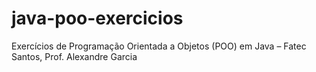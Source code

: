 # java-poo-exercicios
Exercícios de Programação Orientada a Objetos (POO) em Java – Fatec Santos, Prof. Alexandre Garcia
